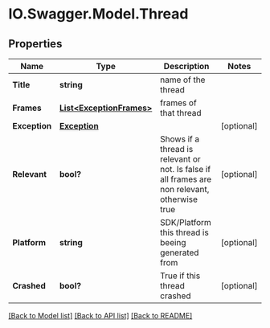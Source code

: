 # IO.Swagger.Model.Thread
## Properties

Name | Type | Description | Notes
------------ | ------------- | ------------- | -------------
**Title** | **string** | name of the thread | 
**Frames** | [**List&lt;ExceptionFrames&gt;**](ExceptionFrames.md) | frames of that thread | 
**Exception** | [**Exception**](Exception.md) |  | [optional] 
**Relevant** | **bool?** | Shows if a thread is relevant or not. Is false if all frames are non relevant, otherwise true | [optional] 
**Platform** | **string** | SDK/Platform this thread is beeing generated from | [optional] 
**Crashed** | **bool?** | True if this thread crashed | [optional] 

[[Back to Model list]](../README.md#documentation-for-models) [[Back to API list]](../README.md#documentation-for-api-endpoints) [[Back to README]](../README.md)


